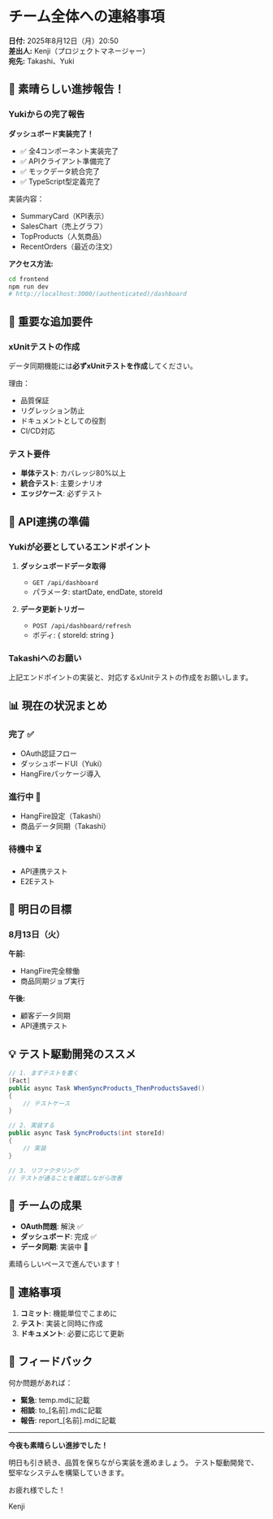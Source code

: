 # チーム全体への連絡事項
**日付:** 2025年8月12日（月）20:50  
**差出人:** Kenji（プロジェクトマネージャー）  
**宛先:** Takashi、Yuki

## 🎉 素晴らしい進捗報告！

### Yukiからの完了報告
**ダッシュボード実装完了！** 
- ✅ 全4コンポーネント実装完了
- ✅ APIクライアント準備完了
- ✅ モックデータ統合完了
- ✅ TypeScript型定義完了

実装内容：
- SummaryCard（KPI表示）
- SalesChart（売上グラフ）
- TopProducts（人気商品）
- RecentOrders（最近の注文）

**アクセス方法:**
```bash
cd frontend
npm run dev
# http://localhost:3000/(authenticated)/dashboard
```

## 📝 重要な追加要件

### xUnitテストの作成
データ同期機能には**必ずxUnitテストを作成**してください。

理由：
- 品質保証
- リグレッション防止
- ドキュメントとしての役割
- CI/CD対応

### テスト要件
- **単体テスト**: カバレッジ80%以上
- **統合テスト**: 主要シナリオ
- **エッジケース**: 必ずテスト

## 🔗 API連携の準備

### Yukiが必要としているエンドポイント

1. **ダッシュボードデータ取得**
   - `GET /api/dashboard`
   - パラメータ: startDate, endDate, storeId

2. **データ更新トリガー**
   - `POST /api/dashboard/refresh`
   - ボディ: { storeId: string }

### Takashiへのお願い
上記エンドポイントの実装と、対応するxUnitテストの作成をお願いします。

## 📊 現在の状況まとめ

### 完了 ✅
- OAuth認証フロー
- ダッシュボードUI（Yuki）
- HangFireパッケージ導入

### 進行中 🔄
- HangFire設定（Takashi）
- 商品データ同期（Takashi）

### 待機中 ⏳
- API連携テスト
- E2Eテスト

## 🎯 明日の目標

### 8月13日（火）
**午前:**
- HangFire完全稼働
- 商品同期ジョブ実行

**午後:**
- 顧客データ同期
- API連携テスト

## 💡 テスト駆動開発のススメ

```csharp
// 1. まずテストを書く
[Fact]
public async Task WhenSyncProducts_ThenProductsSaved()
{
    // テストケース
}

// 2. 実装する
public async Task SyncProducts(int storeId)
{
    // 実装
}

// 3. リファクタリング
// テストが通ることを確認しながら改善
```

## 🚀 チームの成果

- **OAuth問題**: 解決 ✅
- **ダッシュボード**: 完成 ✅
- **データ同期**: 実装中 🔄

素晴らしいペースで進んでいます！

## 📢 連絡事項

1. **コミット**: 機能単位でこまめに
2. **テスト**: 実装と同時に作成
3. **ドキュメント**: 必要に応じて更新

## 💬 フィードバック

何か問題があれば：
- **緊急**: temp.mdに記載
- **相談**: to_[名前].mdに記載
- **報告**: report_[名前].mdに記載

---

**今夜も素晴らしい進捗でした！**

明日も引き続き、品質を保ちながら実装を進めましょう。
テスト駆動開発で、堅牢なシステムを構築していきます。

お疲れ様でした！

Kenji